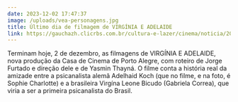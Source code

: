 ```yaml
---
date: 2023-12-02 17:47:37
image: /uploads/vea-personagens.jpg
title: Último dia de filmagem de VIRGÍNIA E ADELAIDE
link: https://gauchazh.clicrbs.com.br/cultura-e-lazer/cinema/noticia/2023/11/casa-da-rua-coronel-bordini-vira-cenario-para-novo-filme-de-jorge-furtado-e-yasmin-thayna-clplbxixa001m013l418b1gev.html
---
```

T﻿erminam hoje, 2 de dezembro, as filmagens de VIRGÍNIA E ADELAIDE, nova produção da Casa de Cinema de Porto Alegre, com roteiro de Jorge Furtado e direção dele e de Yasmin Thayná. O filme conta a história real da amizade entre a psicanalista alemã Adelhaid Koch (que no filme, e na foto, é Sophie Charlotte) e a brasileira Virgína Leone Bicudo (Gabriela Correa), que viria a ser a primeira psicanalista do Brasil.